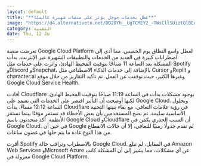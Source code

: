 ```yaml
---
layout: default
title: "**عطل بخدمات جوجل يؤثر على منصات شهيرة عالميًا**"
image: "https://d4.alternativeto.net/DD20Yh__UgTCMEY2_-TWsCllSUiztQlBEq_U6YuLOrU/rs:fill:1520:760:0/g:ce:0:0/YWJzOi8vZGlzdC9jb250ZW50LzE3NDk3NjEzODQ4MzIucG5n.png"
category: التقنية
date: Thu, 12 Ju
---
```


تعرضت منصة Google Cloud Platform لعطل واسع النطاق يوم الخميس، مما أدى إلى اضطرابات كبيرة في العديد من الخدمات والتطبيقات الشهيرة عبر الإنترنت. بدأت المشكلة بعد الساعة 11 صباحًا بتوقيت المحيط الهادئ، وأثرت على خدمات مثل Spotify وDiscord وSnapchat، بالإضافة إلى خدمات الذكاء الاصطناعي مثل Cursor وReplit و character.ai وغيرها الكثير، حيث توقفت عن العمل. تم تأكيد التقارير من خلال موقع Google Cloud Service Health.

أفادت Cloudflare بوجود مشكلات بدأت في الساعة 11:19 صباحًا بتوقيت المحيط الهادئ، لكنها أوضحت أن التأثير اقتصر على الخدمات التي تعتمد على Google Cloud. وبحلول الساعة 12:12 مساءً، بدأت Cloudflare في رؤية علامات التعافي، مع بقاء بنيتها التحتية الأساسية سليمة. تم نصح المستخدمين بأن بعض الأخطاء قد تستمر مؤقتًا بينما تستقر الأنظمة. أكد متحدثون باسم Google Cloud وCloudflare أن السبب الجذري يكمن في Google Cloud. في حين أن Google لم تقدم جدولًا زمنيًا للتعافي، إلا أن حالات الانقطاع من هذا النوع عادة ما يتم حلها في غضون ساعات.

أقرت Spotify بالاضطراب وتراقب حالة Google Cloud. في المقابل، لم تبلغ Amazon Web Services وMicrosoft Azure عن أي مشكلات، مما يشير إلى أن المشكلة كانت معزولة في Google Cloud Platform.
